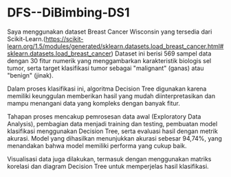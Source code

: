 # DFS--DiBimbing-DS1

Saya menggunakan dataset Breast Cancer Wisconsin yang tersedia dari Scikit-Learn.(https://scikit-learn.org/1.5/modules/generated/sklearn.datasets.load_breast_cancer.html#sklearn.datasets.load_breast_cancer) Dataset ini berisi 569 sampel data dengan 30 fitur numerik yang menggambarkan karakteristik biologis sel tumor, serta target klasifikasi tumor sebagai "malignant" (ganas) atau "benign" (jinak).

Dalam proses klasifikasi ini, algoritma Decision Tree digunakan karena memiliki keunggulan memberikan hasil yang mudah diinterpretasikan dan mampu menangani data yang kompleks dengan banyak fitur.

Tahapan proses mencakup pemrosesan data awal (Exploratory Data Analysis), pembagian data menjadi training dan testing, pembuatan model klasifikasi menggunakan Decision Tree, serta evaluasi hasil dengan metrik akurasi. Model yang dihasilkan menunjukkan akurasi sebesar 94,74%, yang menandakan bahwa model memiliki performa yang cukup baik.

Visualisasi data juga dilakukan, termasuk dengan menggunakan matriks korelasi dan diagram Decision Tree untuk memperjelas hasil klasifikasi.
